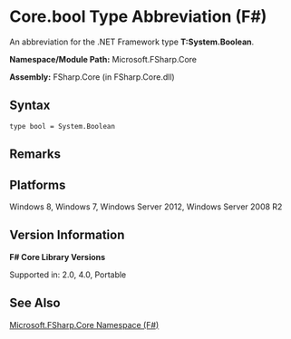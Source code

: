 # Core.bool Type Abbreviation (F#)

An abbreviation for the .NET Framework type **T:System.Boolean**.

**Namespace/Module Path:** Microsoft.FSharp.Core

**Assembly:** FSharp.Core (in FSharp.Core.dll)


## Syntax

```
type bool = System.Boolean
```

## Remarks

## Platforms
Windows 8, Windows 7, Windows Server 2012, Windows Server 2008 R2


## Version Information
**F# Core Library Versions**

Supported in: 2.0, 4.0, Portable




## See Also
[Microsoft.FSharp.Core Namespace &#40;F&#35;&#41;](Microsoft.FSharp.Core+Namespace+%28FSharp%29.md)

